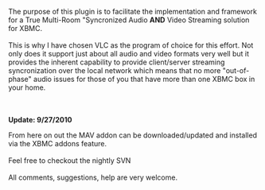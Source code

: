The purpose of this plugin is to facilitate the implementation and framework for a True Multi-Room "Syncronized Audio <b>AND</b> Video Streaming solution for XBMC.
<br>
<br>
This is why I have chosen VLC as the program of choice for this effort. Not only does it support just about all audio and video formats very well but it provides the inherent capability to provide client/server streaming syncronization over the local network which means that no more "out-of-phase" audio issues for those of you that have more than one XBMC box in your home.<br>
<br>
<br>

<b>Update:  9/27/2010</b>

From here on out the MAV addon can be downloaded/updated and installed via the XBMC addons feature.<br>
<br>
Feel free to checkout the nightly SVN<br>
<br>
All comments, suggestions, help are very welcome.